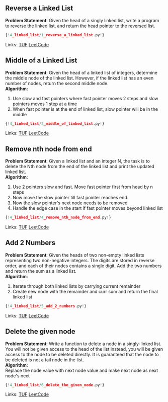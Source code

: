 ## Reverse a Linked List

**Problem Statement**: Given the head of a singly linked list, write a program to reverse the linked list, and return the head pointer to the reversed list.<br>

```py
{!4_linked_list/1_reverse_a_linked_list.py!}
```

Links: [TUF](https://takeuforward.org/data-structure/reverse-a-linked-list/) [LeetCode](https://leetcode.com/problems/reverse-linked-list/)<br>

## Middle of a Linked List

**Problem Statement**: Given the head of a linked list of integers, determine the middle node of the linked list. However, if the linked list has an even number of nodes, return the second middle node.<br>
**Algorithm**:<br>
1. Use slow and fast pointers where fast pointer moves 2 steps and slow pointers moves 1 step at a time<br>
2. When fast pointer is at the end of linked list, slow pointer will be in the middle<br>

```py
{!4_linked_list/2_middle_of_linked_list.py!}
```

Links: [TUF](https://takeuforward.org/data-structure/find-middle-element-in-a-linked-list/) [LeetCode](https://leetcode.com/problems/middle-of-the-linked-list/description/)<br>

## Remove nth node from end

**Problem Statement**: Given a linked list and an integer N, the task is to delete the Nth node from the end of the linked list and print the updated linked list.<br>
**Algorithm**:<br>
1. Use 2 pointers slow and fast. Move fast pointer first from head by n steps<br>
2. Now move the slow pointer till fast pointer reaches end.<br>
3. Now the slow pointer's next node needs to be removed<br>
4. Handle the edge case in the start if fast pointer moves beyond linked list<br>

```py
{!4_linked_list/4_remove_nth_node_from_end.py!}
```

Links: [TUF](https://takeuforward.org/data-structure/remove-n-th-node-from-the-end-of-a-linked-list/) [LeetCode](https://leetcode.com/problems/remove-nth-node-from-end-of-list/)<br>

## Add 2 Numbers

**Problem Statement**: Given the heads of two non-empty linked lists representing two non-negative integers. The digits are stored in reverse order, and each of their nodes contains a single digit. Add the two numbers and return the sum as a linked list.<br>
**Algorithm**:<br>
1. Iterate through both linked lists by carrying current remainder<br>
2. Create new node with the remainder and curr sum and return the final linked list<br>

```py
{!4_linked_list/5_add_2_numbers.py!}
```

Links: [TUF](https://takeuforward.org/data-structure/add-two-numbers-represented-as-linked-lists/) [LeetCode](https://leetcode.com/problems/add-two-numbers/)<br>

## Delete the given node

**Problem Statement**: Write a function to delete a node in a singly-linked list. You will not be given access to the head of the list instead, you will be given access to the node to be deleted directly. It is guaranteed that the node to be deleted is not a tail node in the list.<br>
**Algorithm**:<br>
Replace the node value with next node value and make next node as next node's next<br>

```py
{!4_linked_list/6_delete_the_given_node.py!}
```

Links: [TUF](https://takeuforward.org/data-structure/delete-given-node-in-a-linked-list-o1-approach/) [LeetCode](https://leetcode.com/problems/delete-node-in-a-linked-list/)<br>